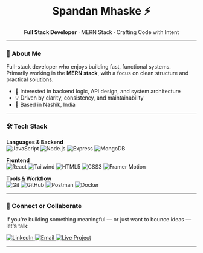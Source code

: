 <!-- GitHub Profile README for Spandan Mhaske -->

<h1 align="center">Spandan Mhaske ⚡</h1>

<p align="center">
  <strong>Full Stack Developer</strong> · MERN Stack · Crafting Code with Intent  
</p>

---

### 🧠 About Me

Full-stack developer who enjoys building fast, functional systems.  
Primarily working in the **MERN stack**, with a focus on clean structure and practical solutions.

- 🧩 Interested in backend logic, API design, and system architecture  
- 💡 Driven by clarity, consistency, and maintainability  
- 📍 Based in Nashik, India

---

### 🛠 Tech Stack

**Languages & Backend**  
![JavaScript](https://skillicons.dev/icons?i=js) ![Node.js](https://skillicons.dev/icons?i=nodejs) ![Express](https://skillicons.dev/icons?i=express) ![MongoDB](https://skillicons.dev/icons?i=mongodb)

**Frontend**  
![React](https://skillicons.dev/icons?i=react) ![Tailwind](https://skillicons.dev/icons?i=tailwind) ![HTML5](https://skillicons.dev/icons?i=html) ![CSS3](https://skillicons.dev/icons?i=css) ![Framer Motion](https://skillicons.dev/icons?i=framer)

**Tools & Workflow**  
![Git](https://skillicons.dev/icons?i=git) ![GitHub](https://skillicons.dev/icons?i=github) ![Postman](https://skillicons.dev/icons?i=postman) ![Docker](https://skillicons.dev/icons?i=docker)

---

### 📡 Connect or Collaborate

If you're building something meaningful — or just want to bounce ideas — let's talk:

<p>
  <a href="https://www.linkedin.com/in/spandanmhaske/" target="_blank">
    <img alt="LinkedIn" src="https://img.shields.io/badge/LinkedIn-0A66C2?style=flat-square&logo=linkedin&logoColor=white" />
  </a>
  <a href="mailto:spandanmhaske@gmail.com">
    <img alt="Email" src="https://img.shields.io/badge/Gmail-D14836?style=flat-square&logo=gmail&logoColor=white" />
  </a>
  <a href="https://accessibility-analyzer-v3.vercel.app" target="_blank">
    <img alt="Live Project" src="https://img.shields.io/badge/Accessibility Analyzer-000000?style=flat-square&logo=vercel&logoColor=white" />
  </a>
</p>

---
